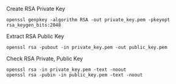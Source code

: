 Create RSA Private Key

```shell
openssl genpkey -algorithm RSA -out private_key.pem -pkeyopt rsa_keygen_bits:2048
```

Extract RSA Public Key

```shell
openssl rsa -pubout -in private_key.pem -out public_key.pem
```

Check RSA Private, Public Key

```shell
openssl rsa -in private_key.pem -text -noout
openssl rsa -pubin -in public_key.pem -text -noout
```
